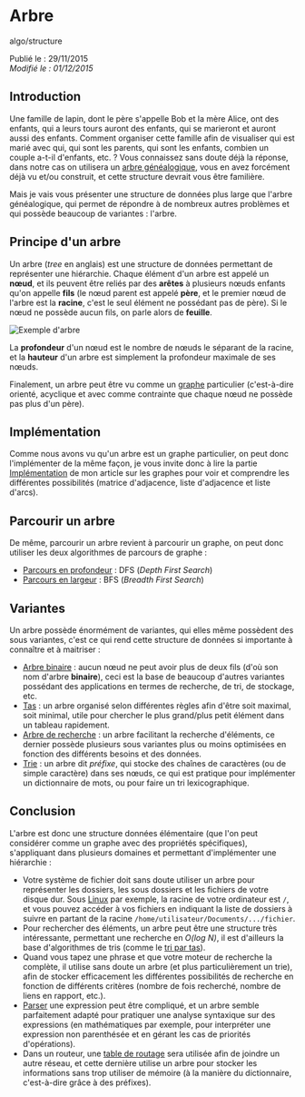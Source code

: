 Arbre
=====
algo/structure

Publié le : 29/11/2015  
*Modifié le : 01/12/2015*

## Introduction

Une famille de lapin, dont le père s'appelle Bob et la mère Alice, ont des enfants, qui a leurs tours auront des enfants, qui se marieront et auront aussi des enfants. Comment organiser cette famille afin de visualiser qui est marié avec qui, qui sont les parents, qui sont les enfants, combien un couple a-t-il d'enfants, etc. ? Vous connaissez sans doute déjà la réponse, dans notre cas on utilisera un [arbre généalogique](https://en.wikipedia.org/wiki/Family_tree), vous en avez forcément déjà vu et/ou construit, et cette structure devrait vous être familière.

Mais je vais vous présenter une structure de données plus large que l'arbre généalogique, qui permet de répondre à de nombreux autres problèmes et qui possède beaucoup de variantes : l'arbre.

## Principe d'un arbre

Un arbre (*tree* en anglais) est une structure de données permettant de représenter une hiérarchie. Chaque élément d'un arbre est appelé un **nœud**, et ils peuvent être reliés par des **arêtes** à plusieurs nœuds enfants qu'on appelle **fils** (le nœud parent est appelé **père**, et le premier nœud de l'arbre est la **racine**, c'est le seul élément ne possédant pas de père). Si le nœud ne possède aucun fils, on parle alors de **feuille**.

![Exemple d'arbre](/static/img/algo/structure/arbre/exemple_arbre.png)

La **profondeur** d'un nœud est le nombre de nœuds le séparant de la racine, et la **hauteur** d'un arbre est simplement la profondeur maximale de ses nœuds.

Finalement, un arbre peut être vu comme un [graphe](/pages/algo/structure/graphe.html) particulier (c'est-à-dire orienté, acyclique et avec comme contrainte que chaque nœud ne possède pas plus d'un père).

## Implémentation

Comme nous avons vu qu'un arbre est un graphe particulier, on peut donc l'implémenter de la même façon, je vous invite donc à lire la partie [Implémentation](/pages/algo/structure/graphe.html#implémentation) de mon article sur les graphes pour voir et comprendre les différentes possibilités (matrice d'adjacence, liste d'adjacence et liste d'arcs).

## Parcourir un arbre

De même, parcourir un arbre revient à parcourir un graphe, on peut donc utiliser les deux algorithmes de parcours de graphe :

- [Parcours en profondeur](/pages/algo/structure/graphe/parcours.html#le-parcours-en-profondeur) : DFS (*Depth First Search*)
- [Parcours en largeur](/pages/algo/structure/graphe/parcours.html#le-parcours-en-largeur) : BFS (*Breadth First Search*)

## Variantes

Un arbre possède énormément de variantes, qui elles même possèdent des sous variantes, c'est ce qui rend cette structure de données si importante à connaître et à maitriser :

- [Arbre binaire](/pages/algo/structure/arbre/arbre_binaire.html) : aucun nœud ne peut avoir plus de deux fils (d'où son nom d'arbre **binaire**), ceci est la base de beaucoup d'autres variantes possédant des applications en termes de recherche, de tri, de stockage, etc.
- [Tas](/pages/algo/structure/arbre/tas.html) : un arbre organisé selon différentes règles afin d'être soit maximal, soit minimal, utile pour chercher le plus grand/plus petit élément dans un tableau rapidement. 
- [Arbre de recherche](/pages/algo/structure/arbre/arbre_recherche.html) : un arbre facilitant la recherche d'éléments, ce dernier possède plusieurs sous variantes plus ou moins optimisées en fonction des différents besoins et des données.
- [Trie](/pages/algo/structure/arbre/trie.html) : un arbre dit *préfixe*, qui stocke des chaînes de caractères (ou de simple caractère) dans ses nœuds, ce qui est pratique pour implémenter un dictionnaire de mots, ou pour faire un tri lexicographique. 

## Conclusion

L'arbre est donc une structure données élémentaire (que l'on peut considérer comme un graphe avec des propriétés spécifiques), s'appliquant dans plusieurs domaines et permettant d'implémenter une hiérarchie :

- Votre système de fichier doit sans doute utiliser un arbre pour représenter les dossiers, les sous dossiers et les fichiers de votre disque dur. Sous [Linux](https://en.wikipedia.org/wiki/Linux) par exemple, la racine de votre ordinateur est `/`, et vous pouvez accéder à vos fichiers en indiquant la liste de dossiers à suivre en partant de la racine `/home/utilisateur/Documents/.../fichier`.
- Pour rechercher des éléments, un arbre peut être une structure très intéressante, permettant une recherche en *O(log N)*, il est d'ailleurs la base d'algorithmes de tris (comme le [tri par tas](/pages/algo/tri/tri_tas.html)).
- Quand vous tapez une phrase et que votre moteur de recherche la complète, il utilise sans doute un arbre (et plus particulièrement un trie), afin de stocker efficacement les différentes possibilités de recherche en fonction de différents critères (nombre de fois recherché, nombre de liens en rapport, etc.).
- [Parser](https://en.wikipedia.org/wiki/Parsing) une expression peut être compliqué, et un arbre semble parfaitement adapté pour pratiquer une analyse syntaxique sur des expressions (en mathématiques par exemple, pour interpréter une expression non parenthésée et en gérant les cas de priorités d'opérations).
- Dans un routeur, une [table de routage](https://en.wikipedia.org/wiki/Routing_table) sera utilisée afin de joindre un autre réseau, et cette dernière utilise un arbre pour stocker les informations sans trop utiliser de mémoire (à la manière du dictionnaire, c'est-à-dire grâce à des préfixes).
